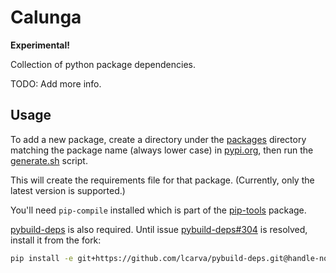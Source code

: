 # Calunga

**Experimental!**

Collection of python package dependencies.

TODO: Add more info.

## Usage

To add a new package, create a directory under the [packages](./packages) directory matching the
package name (always lower case) in [pypi.org](https://pypi.org/), then run the
[generate.sh](./generate.sh) script.

This will create the requirements file for that package. (Currently, only the latest version is
supported.)

You'll need `pip-compile` installed which is part of the
[pip-tools](https://pypi.org/project/pip-tools/) package.

[pybuild-deps](https://pypi.org/project/pybuild-deps/) is also required. Until issue
[pybuild-deps#304](https://github.com/hermetoproject/pybuild-deps/issues/304) is resolved, install
it from the fork:

```bash
pip install -e git+https://github.com/lcarva/pybuild-deps.git@handle-no-resolver#egg=pybuild_deps
```
